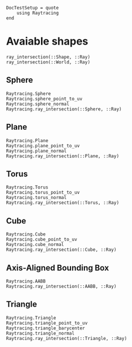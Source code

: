 ```@meta
DocTestSetup = quote
    using Raytracing
end
```

# Avaiable shapes

```@docs
ray_intersection(::Shape, ::Ray)
ray_intersection(::World, ::Ray)
```

## Sphere

```@docs
Raytracing.Sphere
Raytracing.sphere_point_to_uv
Raytracing.sphere_normal
Raytracing.ray_intersection(::Sphere, ::Ray)
```

## Plane

```@docs
Raytracing.Plane
Raytracing.plane_point_to_uv
Raytracing.plane_normal
Raytracing.ray_intersection(::Plane, ::Ray)
```

## Torus

```@docs
Raytracing.Torus
Raytracing.torus_point_to_uv
Raytracing.torus_normal
Raytracing.ray_intersection(::Torus, ::Ray)
```

## Cube

```@docs
Raytracing.Cube
Raytracing.cube_point_to_uv
Raytracing.cube_normal
Raytracing.ray_intersection(::Cube, ::Ray)
```

## Axis-Aligned Bounding Box

```@docs
Raytracing.AABB
Raytracing.ray_intersection(::AABB, ::Ray)
```

## Triangle

```@docs
Raytracing.Triangle
Raytracing.triangle_point_to_uv
Raytracing.triangle_barycenter
Raytracing.triangle_normal
Raytracing.ray_intersection(::Triangle, ::Ray)
```
